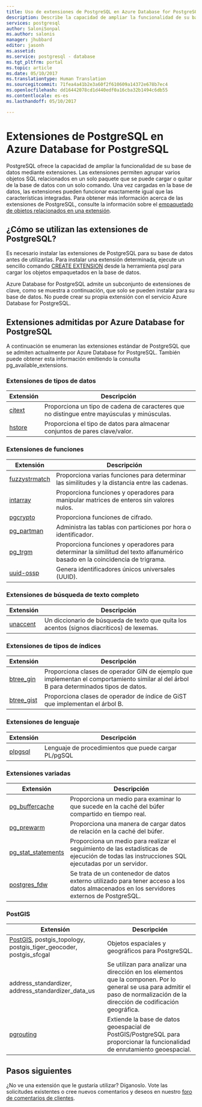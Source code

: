 ```yaml
---
title: Uso de extensiones de PostgreSQL en Azure Database for PostgreSQL | Microsoft Docs
description: Describe la capacidad de ampliar la funcionalidad de su base de datos mediante extensiones en Azure Database for PostgreSQL.
services: postgresql
author: SaloniSonpal
ms.author: salonis
manager: jhubbard
editor: jasonh
ms.assetid: 
ms.service: postgresql - database
ms.tgt_pltfrm: portal
ms.topic: article
ms.date: 05/10/2017
ms.translationtype: Human Translation
ms.sourcegitcommit: 71fea4a41b2e3a60f2f610609a14372e678b7ec4
ms.openlocfilehash: dd16442078cd1d440edf0a16cba32b1494c6db55
ms.contentlocale: es-es
ms.lasthandoff: 05/10/2017

---
```

# <a name="postgresql-extensions-in-azure-database-for-postgresql"></a>Extensiones de PostgreSQL en Azure Database for PostgreSQL
PostgreSQL ofrece la capacidad de ampliar la funcionalidad de su base de datos mediante extensiones. Las extensiones permiten agrupar varios objetos SQL relacionados en un solo paquete que se puede cargar o quitar de la base de datos con un solo comando. Una vez cargadas en la base de datos, las extensiones pueden funcionar exactamente igual que las características integradas. Para obtener más información acerca de las extensiones de PostgreSQL, consulte la información sobre el [empaquetado de objetos relacionados en una extensión](https://www.postgresql.org/docs/9.6/static/extend-extensions.html).

## <a name="how-to-use-postgresql-extensions"></a>¿Cómo se utilizan las extensiones de PostgreSQL?
Es necesario instalar las extensiones de PostgreSQL para su base de datos antes de utilizarlas. Para instalar una extensión determinada, ejecute un sencillo comando [CREATE EXTENSION](https://www.postgresql.org/docs/9.6/static/sql-createextension.html) desde la herramienta psql para cargar los objetos empaquetados en la base de datos.

Azure Database for PostgreSQL admite un subconjunto de extensiones de clave, como se muestra a continuación, que solo se pueden instalar para su base de datos. No puede crear su propia extensión con el servicio Azure Database for PostgreSQL.

## <a name="extensions-supported-by-azure-database-for-postgresql"></a>Extensiones admitidas por Azure Database for PostgreSQL
A continuación se enumeran las extensiones estándar de PostgreSQL que se admiten actualmente por Azure Database for PostgreSQL. También puede obtener esta información emitiendo la consulta pg\_available\_extensions. 

### <a name="data-types-extensions"></a>Extensiones de tipos de datos
| **Extensión** | **Descripción** |
|------------------------------------------------------------------|--------------------------------------------------------|
| [citext](https://www.postgresql.org/docs/9.6/static/citext.html) | Proporciona un tipo de cadena de caracteres que no distingue entre mayúsculas y minúsculas. |
| [hstore](https://www.postgresql.org/docs/9.6/static/hstore.html) | Proporciona el tipo de datos para almacenar conjuntos de pares clave/valor. |

### <a name="functions-extensions"></a>Extensiones de funciones
| **Extensión** | **Descripción** |
|--------------------------------------------------------------------------------|----------------------------------------------------------------------------------------------------------------|
| [fuzzystrmatch](https://www.postgresql.org/docs/9.6/static/fuzzystrmatch.html) | Proporciona varias funciones para determinar las similitudes y la distancia entre las cadenas. |
| [intarray](https://www.postgresql.org/docs/9.6/static/intarray.html) | Proporciona funciones y operadores para manipular matrices de enteros sin valores nulos. |
| [pgcrypto](https://www.postgresql.org/docs/9.6/static/pgcrypto.html) | Proporciona funciones de cifrado. |
| [pg\_partman](https://pgxn.org/dist/pg_partman/doc/pg_partman.html) | Administra las tablas con particiones por hora o identificador. |
| [pg\_trgm](https://www.postgresql.org/docs/9.6/static/pgtrgm.html) | Proporciona funciones y operadores para determinar la similitud del texto alfanumérico basado en la coincidencia de trigrama. |
| [uuid-ossp](https://www.postgresql.org/docs/9.6/static/uuid-ossp.html) | Genera identificadores únicos universales (UUID). |

### <a name="full-text-search-extensions"></a>Extensiones de búsqueda de texto completo
| **Extensión** | **Descripción** |
|----------------------------------------------------------------------|-------------------------------------------------------------------------------|
| [unaccent](https://www.postgresql.org/docs/9.6/static/unaccent.html) | Un diccionario de búsqueda de texto que quita los acentos (signos diacríticos) de lexemas. |

### <a name="index-types-extensions"></a>Extensiones de tipos de índices
| **Extensión** | **Descripción** |
|---------------------------------------------------------------------------|--------------------------------------------------------------------------------------------------|
| [btree\_gin](https://www.postgresql.org/docs/9.6/static/btree-gin.html) | Proporciona clases de operador GIN de ejemplo que implementan el comportamiento similar al del árbol B para determinados tipos de datos. |
| [btree\_gist](https://www.postgresql.org/docs/9.6/static/btree-gist.html) | Proporciona clases de operador de índice de GiST que implementan el árbol B. |

### <a name="language-extensions"></a>Extensiones de lenguaje
| **Extensión** | **Descripción** |
|--------------------------------------------------------------------|---------------------------------------|
| [plpgsql](https://www.postgresql.org/docs/9.6/static/plpgsql.html) | Lenguaje de procedimientos que puede cargar PL/pgSQL |

### <a name="miscellaneous-extensions"></a>Extensiones variadas
| **Extensión** | **Descripción** |
|------------------------------------------------------------------------------------------|------------------------------------------------------------------------------------------------|
| [pg\_buffercache](https://www.postgresql.org/docs/9.6/static/pgbuffercache.html) | Proporciona un medio para examinar lo que sucede en la caché del búfer compartido en tiempo real. |
| [pg\_prewarm](https://www.postgresql.org/docs/9.6/static/pgprewarm.html) | Proporciona una manera de cargar datos de relación en la caché del búfer. |
| [pg\_stat\_statements](https://www.postgresql.org/docs/9.6/static/pgstatstatements.html) | Proporciona un medio para realizar el seguimiento de las estadísticas de ejecución de todas las instrucciones SQL ejecutadas por un servidor. |
| [postgres\_fdw](https://www.postgresql.org/docs/9.6/static/postgres-fdw.html) | Se trata de un contenedor de datos externo utilizado para tener acceso a los datos almacenados en los servidores externos de PostgreSQL. |

### <a name="postgis"></a>PostGIS
| **Extensión** | **Descripción** |
|--------------------------------------------------------------|---------------------------------------------------------------------------------------------------------------------|
| [PostGIS](http://www.postgis.net/), postgis\_topology, postgis\_tiger\_geocoder, postgis\_sfcgal | Objetos espaciales y geográficos para PostgreSQL. |
| address\_standardizer, address\_standardizer\_data\_us | Se utilizan para analizar una dirección en los elementos que la componen. Por lo general se usa para admitir el paso de normalización de la dirección de codificación geográfica. |
| [pgrouting](http://pgrouting.org/) | Extiende la base de datos geoespacial de PostGIS/PostgreSQL para proporcionar la funcionalidad de enrutamiento geoespacial. |

## <a name="next-steps"></a>Pasos siguientes
¿No ve una extensión que le gustaría utilizar? Díganoslo. Vote las solicitudes existentes o cree nuevos comentarios y deseos en nuestro [foro de comentarios de clientes](https://feedback.azure.com/forums/597976-azure-database-for-postgresql).
